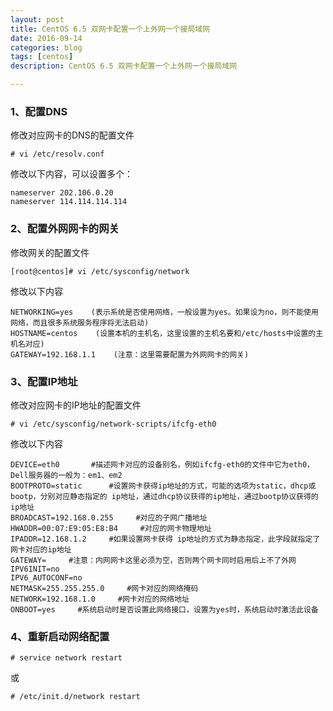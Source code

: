 ```yaml
---
layout: post
title: CentOS 6.5 双网卡配置一个上外网一个接局域网
date: 2016-09-14
categories: blog
tags: [centos]
description: CentOS 6.5 双网卡配置一个上外网一个接局域网

---
```


### 1、配置DNS

修改对应网卡的DNS的配置文件

`# vi /etc/resolv.conf `

修改以下内容，可以设置多个：

    nameserver 202.106.0.20
    nameserver 114.114.114.114

### 2、配置外网网卡的网关 

修改网关的配置文件

`[root@centos]# vi /etc/sysconfig/network`

修改以下内容

    NETWORKING=yes    (表示系统是否使用网络，一般设置为yes。如果设为no，则不能使用网络，而且很多系统服务程序将无法启动)
    HOSTNAME=centos    (设置本机的主机名，这里设置的主机名要和/etc/hosts中设置的主机名对应)
    GATEWAY=192.168.1.1    (注意：这里需要配置为外网网卡的网关)

### 3、配置IP地址

修改对应网卡的IP地址的配置文件

`# vi /etc/sysconfig/network-scripts/ifcfg-eth0`

修改以下内容

    DEVICE=eth0       #描述网卡对应的设备别名，例如ifcfg-eth0的文件中它为eth0，Dell服务器的一般为：em1、em2
    BOOTPROTO=static      #设置网卡获得ip地址的方式，可能的选项为static，dhcp或bootp，分别对应静态指定的 ip地址，通过dhcp协议获得的ip地址，通过bootp协议获得的ip地址
    BROADCAST=192.168.0.255     #对应的子网广播地址
    HWADDR=00:07:E9:05:E8:B4     #对应的网卡物理地址
    IPADDR=12.168.1.2     #如果设置网卡获得 ip地址的方式为静态指定，此字段就指定了网卡对应的ip地址
    GATEWAY=     #注意：内网网卡这里必须为空，否则两个网卡同时启用后上不了外网
    IPV6INIT=no
    IPV6_AUTOCONF=no
    NETMASK=255.255.255.0     #网卡对应的网络掩码
    NETWORK=192.168.1.0     #网卡对应的网络地址
    ONBOOT=yes     #系统启动时是否设置此网络接口，设置为yes时，系统启动时激活此设备

### 4、重新启动网络配置

`# service network restart `

或

`# /etc/init.d/network restart`
